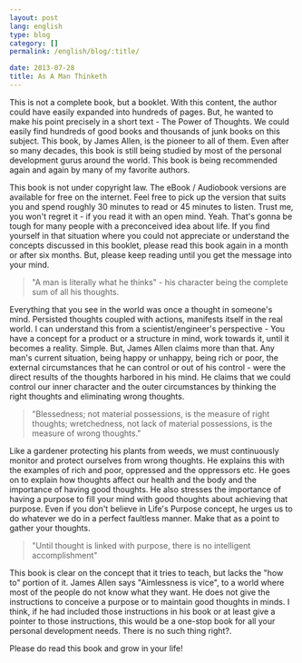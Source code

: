 ```yaml
---
layout: post
lang: english
type: blog
category: []
permalink: /english/blog/:title/

date: 2013-07-28
title: As A Man Thinketh
---
```


This is not a complete book, but a booklet. With this content, the author could have easily expanded into hundreds of pages. But, he wanted to make his point precisely in a short text - The Power of Thoughts. We could easily find hundreds of good books and thousands of junk books on this subject. This book, by James Allen, is the pioneer to all of them. Even after so many decades, this book is still being studied by most of the personal development gurus around the world. This book is being recommended again and again by many of my favorite authors.

This book is not under copyright law. The eBook / Audiobook versions are available for free on the internet. Feel free to pick up the version that suits you and spend roughly 30 minutes to read or 45 minutes to listen. Trust me, you won't regret it - if you read it with an open mind. Yeah. That's gonna be tough for many people with a preconceived idea about life. If you find yourself in that situation where you could not appreciate or understand the concepts discussed in this booklet, please read this book again in a month or after six months. But, please keep reading until you get the message into your mind.

> "A man is literally what he thinks" - his character being the complete sum of all his thoughts.

Everything that you see in the world was once a thought in someone's mind. Persisted thoughts coupled with actions, manifests itself in the real world. I can understand this from a scientist/engineer's perspective - You have a concept for a product or a structure in mind, work towards it, until it becomes a reality. Simple. But, James Allen claims more than that. Any man's current situation, being happy or unhappy, being rich or poor, the external circumstances that he can control or out of his control - were the direct results of the thoughts harbored in his mind. He claims that we could control our inner character and the outer circumstances by thinking the right thoughts and eliminating wrong thoughts.

> "Blessedness; not material possessions, is the measure of right thoughts; wretchedness, not lack of material possessions, is the measure of wrong thoughts."

Like a gardener protecting his plants from weeds, we must continuously monitor and protect ourselves from wrong thoughts. He explains this with the examples of rich and poor, oppressed and the oppressors etc. He goes on to explain how thoughts affect our health and the body and the importance of having good thoughts. He also stresses the importance of having a purpose to fill your mind with good thoughts about achieving that purpose. Even if you don't believe in Life's Purpose concept, he urges us to do whatever we do in a perfect faultless manner. Make that as a point to gather your thoughts.

> "Until thought is linked with purpose, there is no intelligent accomplishment"

This book is clear on the concept that it tries to teach, but lacks the "how to" portion of it. James Allen says "Aimlessness is vice", to a world where most of the people do not know what they want. He does not give the instructions to conceive a purpose or to maintain good thoughts in minds. I think, if he had included those instructions in his book or at least give a pointer to those instructions, this would be a one-stop book for all your personal development needs. There is no such thing right?.

Please do read this book and grow in your life!
